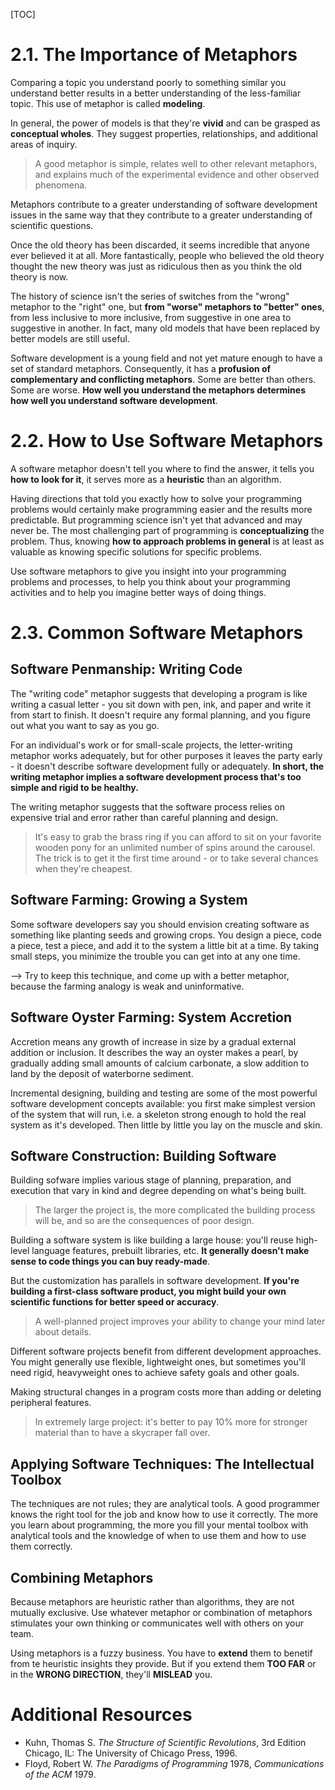 [TOC]

# 2.1. The Importance of Metaphors

Comparing a topic you understand poorly to something similar you understand better results in a better understanding of the less-familiar topic. This use of metaphor is called **modeling**.

In general, the power of models is that they're **vivid** and can be grasped as **conceptual wholes**. They suggest properties, relationships, and additional areas of inquiry.

> A good metaphor is simple, relates well to other relevant metaphors, and explains much of the experimental evidence and other observed phenomena.

Metaphors contribute to a greater understanding of software development issues in the same way that they contribute to a greater understanding of scientific questions.

Once the old theory has been discarded, it seems incredible that anyone ever believed it at all. More fantastically, people who believed the old theory thought the new theory was just as ridiculous then as you think the old theory is now.

The history of science isn't the series of switches from the "wrong" metaphor to the "right" one, but **from "worse" metaphors to "better" ones**, from less inclusive to more inclusive, from suggestive in one area to suggestive in another. In fact, many old models that have been replaced by better models are still useful.

Software development is a young field and not yet mature enough to have a set of standard metaphors. Consequently, it has a **profusion of complementary and conflicting metaphors**. Some are better than others. Some are worse. **How well you understand the metaphors determines how well you understand software development**.

# 2.2. How to Use Software Metaphors

A software metaphor doesn't tell you where to find the answer, it tells you **how to look for it**, it serves more as a **heuristic** than an algorithm.

Having directions that told you exactly how to solve your programming problems would certainly make programming easier and the results more predictable. But programming science isn't yet that advanced and may never be. The most challenging part of programming is **conceptualizing** the problem. Thus, knowing **how to approach problems in general** is at least as valuable as knowing specific solutions for specific problems.

Use software metaphors to give you insight into your programming problems and processes, to help you think about your programming activities and to help you imagine better ways of doing things.

# 2.3. Common Software Metaphors

## Software Penmanship: Writing Code

The "writing code" metaphor suggests that developing a program is like writing a casual letter - you sit down with pen, ink, and paper and write it from start to finish. It doesn't require any formal planning, and you figure out what you want to say as you go.

For an individual's work or for small-scale projects, the letter-writing metaphor works adequately, but for other purposes it leaves the party early - it doesn't describe software development fully or adequately. **In short, the writing metaphor implies a software development process that's too simple and rigid to be healthy.**

The writing metaphor suggests that the software process relies on expensive trial and error rather than careful planning and design.

> It's easy to grab the brass ring if you can afford to sit on your favorite wooden pony for an unlimited number of spins around the carousel. The trick is to get it the first time around - or to take several chances when they're cheapest.

## Software Farming: Growing a System

Some software developers say you should envision creating software as something like planting seeds and growing crops. You design a piece, code a piece, test a piece, and add it to the system a little bit at a time. By taking small steps, you minimize the trouble you can get into at any one time.

--> Try to keep this technique, and come up with a better metaphor, because the farming analogy is weak and uninformative.

## Software Oyster Farming: System Accretion

Accretion means any growth of increase in size by a gradual external addition or inclusion. It describes the way an oyster makes a pearl, by gradually adding small amounts of calcium carbonate, a slow addition to land by the deposit of waterborne sediment.

Incremental designing, building and testing are some of the most powerful software development concepts available: you first make simplest version of the system that will run, i.e. a skeleton strong enough to hold the real system as it's developed. Then little by little you lay on the muscle and skin.

## Software Construction: Building Software

Building sofware implies various stage of planning, preparation, and execution that vary in kind and degree depending on what's being built.

> The larger the project is, the more complicated the building process will be, and so are the consequences of poor design.

Building a software system is like building a large house: you'll reuse high-level language features, prebuilt libraries, etc. **It generally doesn't make sense to code things you can buy ready-made**.

But the customization has parallels in software development. **If you're building a first-class software product, you might build your own scientific functions for better speed or accuracy**.

> A well-planned project improves your ability to change your mind later about details.

Different software projects benefit from different development approaches. You might generally use flexible, lightweight ones, but sometimes you'll need rigid, heavyweight ones to achieve safety goals and other goals.

Making structural changes in a program costs more than adding or deleting peripheral features.

> In extremely large project: it's better to pay 10% more for stronger material than to have a skycraper fall over.

## Applying Software Techniques: The Intellectual Toolbox

The techniques are not rules; they are analytical tools. A good programmer knows the right tool for the job and know how to use it correctly. The more you learn about programming, the more you fill your mental toolbox with analytical tools and the knowledge of when to use them and how to use them correctly.

## Combining Metaphors

Because metaphors are heuristic rather than algorithms, they are not mutually exclusive. Use whatever metaphor or combination of metaphors stimulates your own thinking or communicates well with others on your team.

Using metaphors is a fuzzy business. You have to **extend** them to benetif from te heuristic insights they provide. But if you extend them **TOO FAR** or in the **WRONG DIRECTION**, they'll **MISLEAD** you.

# Additional Resources

- Kuhn, Thomas S. *The Structure of Scientific Revolutions*, 3rd Edition Chicago, IL: The University of Chicago Press, 1996.
- Floyd, Robert W. *The Paradigms of Programming* 1978, *Communications of the ACM* 1979.